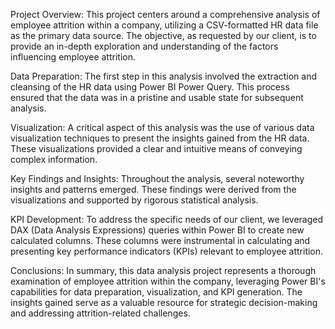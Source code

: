 Project Overview:
This project centers around a comprehensive analysis of employee attrition within a company, utilizing a CSV-formatted HR data file as the primary data source. The objective, as requested by our client, is to provide an in-depth exploration and understanding of the factors influencing employee attrition.

Data Preparation:
The first step in this analysis involved the extraction and cleansing of the HR data using Power BI Power Query. This process ensured that the data was in a pristine and usable state for subsequent analysis.

Visualization:
A critical aspect of this analysis was the use of various data visualization techniques to present the insights gained from the HR data. These visualizations provided a clear and intuitive means of conveying complex information.

Key Findings and Insights:
Throughout the analysis, several noteworthy insights and patterns emerged. These findings were derived from the visualizations and supported by rigorous statistical analysis.

KPI Development:
To address the specific needs of our client, we leveraged DAX (Data Analysis Expressions) queries within Power BI to create new calculated columns. These columns were instrumental in calculating and presenting key performance indicators (KPIs) relevant to employee attrition.

Conclusions:
In summary, this data analysis project represents a thorough examination of employee attrition within the company, leveraging Power BI's capabilities for data preparation, visualization, and KPI generation. The insights gained serve as a valuable resource for strategic decision-making and addressing attrition-related challenges.
